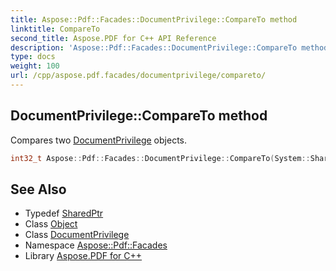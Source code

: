 ```yaml
---
title: Aspose::Pdf::Facades::DocumentPrivilege::CompareTo method
linktitle: CompareTo
second_title: Aspose.PDF for C++ API Reference
description: 'Aspose::Pdf::Facades::DocumentPrivilege::CompareTo method. Compares two DocumentPrivilege objects in C++.'
type: docs
weight: 100
url: /cpp/aspose.pdf.facades/documentprivilege/compareto/
---
```

## DocumentPrivilege::CompareTo method


Compares two [DocumentPrivilege](../) objects.

```cpp
int32_t Aspose::Pdf::Facades::DocumentPrivilege::CompareTo(System::SharedPtr<System::Object> obj) override
```

## See Also

* Typedef [SharedPtr](../../../system/sharedptr/)
* Class [Object](../../../system/object/)
* Class [DocumentPrivilege](../)
* Namespace [Aspose::Pdf::Facades](../../)
* Library [Aspose.PDF for C++](../../../)
